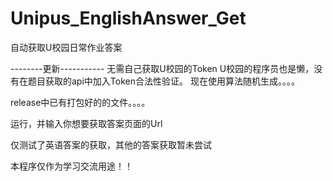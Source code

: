 # Unipus_EnglishAnswer_Get
自动获取U校园日常作业答案

--------更新-----------
无需自己获取U校园的Token
U校园的程序员也是懒，没有在题目获取的api中加入Token合法性验证。
现在使用算法随机生成。。。。

release中已有打包好的的文件。。。。

运行，并输入你想要获取答案页面的Url

仅测试了英语答案的获取，其他的答案获取暂未尝试

本程序仅作为学习交流用途！！


